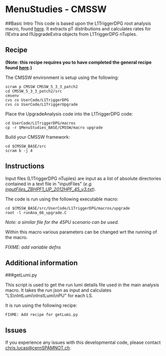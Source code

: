 MenuStudies - CMSSW
===========

##Basic Intro
This code is based upon the L1TriggerDPG root analysis macro, found [here](http://cmssw.cvs.cern.ch/cgi-bin/cmssw.cgi/UserCode/L1TriggerDPG/macros/).
It extracts pT distributions and calculates rates for l1Extra and l1UpgradeExtra objects from L1TriggerDPG nTuples.

## Recipe

__(Note: this recipe requires you to have completed the general recipe found [here](https://github.com/lucasc896/MenuStudies/blob/master/README.md).)__

The CMSSW environment is setup using the following:

```
scram p CMSSW CMSSW_5_3_3_patch2
cd CMSSW_5_3_3_patch2/src
cmsenv
cvs co UserCode/L1TriggerDPG
cvs co UserCode/L1TriggerUpgrade
```

Place the UpgradeAnalysis code into the L1TriggerDPG code:

```
cd UserCode/L1TriggerDPG/macros
cp -r $MenuStudies_BASE/CMSSW/macro upgrade
```

Build your CMSSW framework:

```
cd $CMSSW_BASE/src
scram b -j 4
```

## Instructions

Input files (L1TriggerDPG nTuples) are input as a list of absolute directories contained in a text file in "inputFiles" (_e.g. [inputFiles_ZBHPF1_UP_2012HPF_45_v3.txt](https://github.com/lucasc896/MenuStudies/blob/master/CMSSW/macro/inputFiles/inputFiles_ZBHPF1_UP_2012HPF_45_v3.txt)_).

The code is run using the following executable macro:

```
cd $CMSSW_BASE/src/UserCode/L1TriggerDPG/macros/upgrade
root -l runAna_66_upgrade.C
```

_Note: a similar file for the 45PU scenario can be used._

Within this macro various parameters can be changed wrt the running of the macro.

_FIXME: add variable defns_

## Additional information
###getLumi.py

This script is used to get the run lumi details file used in the main analysis macro. It takes the run json as input and calculates "LS\nIntLumi\nInstLumi\nPU" for each LS.

It is run using the following recipe:

```
FIXME: Add recipe for getLumi.py
```

## Issues

If you experience any issues with this developmental code, please contact <chris.lucas@cernSPAMNOT.ch>.